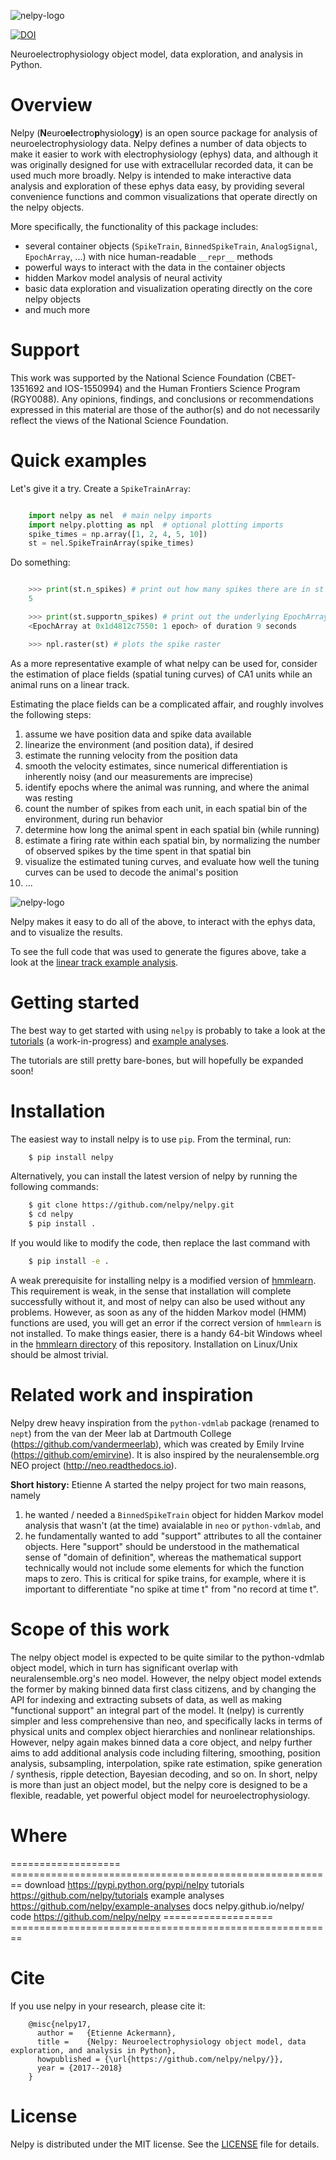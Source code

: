 ![nelpy-logo](https://raw.githubusercontent.com/nelpy/nelpy/master/nelpy-title.png)

[![DOI](https://zenodo.org/badge/77548623.svg)](https://zenodo.org/badge/latestdoi/77548623)


Neuroelectrophysiology object model, data exploration, and analysis in Python.



Overview
========
Nelpy (**N**euro**el**ectro**p**hysiolog**y**) is an open source package for analysis of neuroelectrophysiology data. Nelpy defines a number of data objects to make it easier to work with electrophysiology (ephys) data, and although it was originally designed for use with extracellular recorded data, it can be used much more broadly. Nelpy is intended to make interactive data analysis and exploration of these ephys data easy, by providing several convenience functions and common visualizations that operate directly on the nelpy objects.

More specifically, the functionality of this package includes:

- several container objects (``SpikeTrain``, ``BinnedSpikeTrain``, ``AnalogSignal``, ``EpochArray``, ...) with nice human-readable ``__repr__`` methods
- powerful ways to interact with the data in the container objects
- hidden Markov model analysis of neural activity
- basic data exploration and visualization operating directly on the core nelpy objects
- and much more

Support
=======
This work was supported by the National Science Foundation (CBET-1351692 and IOS-1550994) and the Human Frontiers Science Program (RGY0088). Any opinions, findings, and conclusions or recommendations expressed in this material are those of the author(s) and do not necessarily reflect the views of the National Science Foundation.

Quick examples
==============

Let's give it a try. Create a ``SpikeTrainArray``:

```python

    import nelpy as nel  # main nelpy imports
    import nelpy.plotting as npl  # optional plotting imports
    spike_times = np.array([1, 2, 4, 5, 10])
    st = nel.SpikeTrainArray(spike_times)
```
Do something:

```python

    >>> print(st.n_spikes) # print out how many spikes there are in st
    5

    >>> print(st.supportn_spikes) # print out the underlying EpochArray on which st is defined
    <EpochArray at 0x1d4812c7550: 1 epoch> of duration 9 seconds

    >>> npl.raster(st) # plots the spike raster
```

As a more representative example of what nelpy can be used for, consider the estimation of
place fields (spatial tuning curves) of CA1 units while an animal runs on a linear track.

Estimating the place fields can be a complicated affair, and roughly involves the following steps:

1. assume we have position data and spike data available
2. linearize the environment (and position data), if desired
3. estimate the running velocity from the position data
4. smooth the velocity estimates, since numerical differentiation is inherently noisy (and our measurements are imprecise)
5. identify epochs where the animal was running, and where the animal was resting
6. count the number of spikes from each unit, in each spatial bin of the environment, during run behavior
7. determine how long the animal spent in each spatial bin (while running)
8. estimate a firing rate within each spatial bin, by normalizing the number of observed spikes by the time spent in that spatial bin
9. visualize the estimated tuning curves, and evaluate how well the tuning curves can be used to decode the animal's position
10. ...

![nelpy-logo](https://raw.githubusercontent.com/nelpy/nelpy/master/.placefields.png)


Nelpy makes it easy to do all of the above, to interact with the ephys data, and to visualize the results.

To see the full code that was used to generate the figures above, take a look at the [linear track example analysis](https://github.com/nelpy/example-analyses/blob/master/LinearTrackDemo.ipynb).

Getting started
===============
The best way to get started with using ``nelpy`` is probably to take a look at
the [tutorials](https://github.com/nelpy/tutorials) (a work-in-progress) and
[example analyses](https://github.com/nelpy/example-analyses).

The tutorials are still pretty bare-bones, but will hopefully be expanded soon!

Installation
============

The easiest way to install nelpy is to use ``pip``. From the terminal, run:

```bash
    $ pip install nelpy
```
Alternatively, you can install the latest version of nelpy by running the following commands:

```bash
    $ git clone https://github.com/nelpy/nelpy.git
    $ cd nelpy
    $ pip install .
```
If you would like to modify the code, then replace the last command with

```bash
    $ pip install -e .
```

A weak prerequisite for installing nelpy is a modified version of [hmmlearn](https://github.com/eackermann/hmmlearn/tree/master/hmmlearn). This requirement is weak, in the sense that installation will complete successfully without it, and most of nelpy can also be used without any problems. However, as soon as any of the hidden Markov model (HMM) functions are used, you will get an error if the correct version of ``hmmlearn`` is not installed. To make things easier, there is a handy 64-bit Windows wheel in the [hmmlearn directory](https://github.com/nelpy/nelpy/blob/master/hmmlearn/) of this repository. Installation on Linux/Unix should be almost trivial.

Related work and inspiration
============================
Nelpy drew heavy inspiration from the ``python-vdmlab`` package (renamed to ``nept``)
from the van der Meer lab at Dartmouth College (https://github.com/vandermeerlab),
which was created by Emily Irvine (https://github.com/emirvine). It is
also inspired by the neuralensemble.org NEO project (http://neo.readthedocs.io).

**Short history:** Etienne A started the nelpy project for two main reasons, namely

1. he wanted / needed a ``BinnedSpikeTrain`` object for hidden Markov model analysis that wasn't (at the time) avaialable in ``neo`` or ``python-vdmlab``, and
2. he fundamentally wanted to add "support" attributes to all the container objects. Here "support" should be understood in the mathematical sense of "domain of definition", whereas the mathematical support technically would not include some elements for which the function maps to zero. This is critical for spike trains, for example, where it is important to differentiate "no spike at time t" from "no record at time t".

Scope of this work
==================
The nelpy object model is expected to be quite similar to the python-vdmlab object
model, which in turn has significant overlap with neuralensemble.org's neo
model. However, the nelpy object model extends the former by making binned data
first class citizens, and by changing the API for indexing and extracting subsets
of data, as well as making "functional support" an integral part of the model. It
(nelpy) is currently simpler and less comprehensive than neo, and specifically lacks in
terms of physical units and complex object hierarchies and nonlinear relationships.
However, nelpy again makes binned data a core object, and nelpy further aims to
add additional analysis code including filtering, smoothing, position analysis,
subsampling, interpolation, spike rate estimation, spike generation / synthesis,
ripple detection, Bayesian decoding, and so on. In short, nelpy is more than just
an object model, but the nelpy core is designed to be a flexible, readable, yet
powerful object model for neuroelectrophysiology.

Where
=====

===================   ========================================================
 download             https://pypi.python.org/pypi/nelpy
 tutorials            https://github.com/nelpy/tutorials
 example analyses     https://github.com/nelpy/example-analyses
 docs                 nelpy.github.io/nelpy/
 code                 https://github.com/nelpy/nelpy
===================   ========================================================

Cite
====

If you use nelpy in your research, please cite it:

```
    @misc{nelpy17,
      author =   {Etienne Ackermann},
      title =    {Nelpy: Neuroelectrophysiology object model, data exploration, and analysis in Python},
      howpublished = {\url{https://github.com/nelpy/nelpy/}},
      year = {2017--2018}
    }
```

License
=======

Nelpy is distributed under the MIT license. See the [LICENSE](https://github.com/nelpy/nelpy/blob/master/LICENSE) file for details.
